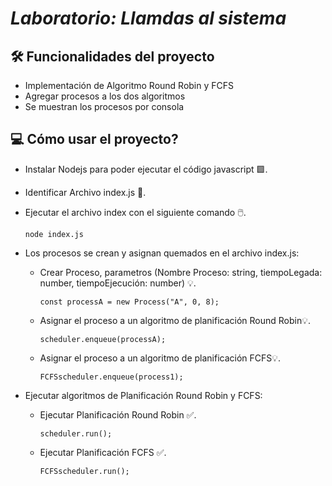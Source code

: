 # <em>Laboratorio: Llamdas al sistema </em>

## 🛠️ Funcionalidades del proyecto

* Implementación de Algoritmo Round Robin y FCFS
* Agregar procesos a los dos algoritmos
* Se muestran los procesos por consola

## 💻 Cómo usar el proyecto?

* Instalar Nodejs para poder ejecutar el código javascript 🟩.
* Identificar Archivo index.js 📃.
* Ejecutar el archivo index con el siguiente comando 🖱️. 
    ~~~ 
    node index.js 
    ~~~

* Los procesos se crean y asignan quemados en el archivo index.js:
    * Crear Proceso, parametros (Nombre Proceso: string, tiempoLegada: number, tiempoEjecución: number) 💡.
        ~~~ 
        const processA = new Process("A", 0, 8);                 
        ~~~
    * Asignar el proceso a un algoritmo de planificación Round Robin💡.
        ~~~ 
        scheduler.enqueue(processA);                
        ~~~
    
    * Asignar el proceso a un algoritmo de planificación FCFS💡.
        ~~~ 
        FCFSscheduler.enqueue(process1);               
        ~~~

* Ejecutar algoritmos de Planificación Round Robin y FCFS:
    * Ejecutar Planificación Round Robin ✅.
        ~~~ 
        scheduler.run();               
        ~~~
    * Ejecutar Planificación FCFS ✅.
        ~~~ 
        FCFSscheduler.run();               
        ~~~